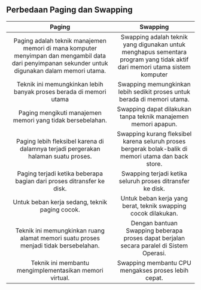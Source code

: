 ## Perbedaan Paging dan Swapping


| Paging | Swapping |
| :---: | :---: |
| Paging adalah teknik manajemen memori di mana komputer menyimpan dan mengambil data dari penyimpanan sekunder untuk digunakan dalam memori utama. | Swapping adalah teknik yang digunakan untuk menghapus sementara program yang tidak aktif dari memori utama sistem komputer |
| Teknik ini memungkinkan lebih banyak proses berada di memori utama | Swapping memungkinkan lebih sedikit proses untuk berada di memori utama. |
| Paging mengikuti manajemen memori yang tidak bersebelahan. | Swapping dapat dilakukan tanpa teknik manajemen memori apapun. |
| Paging lebih fleksibel karena di dalamnya terjadi pergerakan halaman suatu proses. | Swapping kurang fleksibel karena seluruh proses bergerak bolak-balik di memori utama dan back store. |
| Paging terjadi ketika beberapa bagian dari proses ditransfer ke disk. | Swapping terjadi ketika seluruh proses ditransfer ke disk. |
| Untuk beban kerja sedang, teknik paging cocok. | Untuk beban kerja yang berat, teknik swapping cocok dilakukan. |
| Teknik ini memungkinkan ruang alamat memori suatu proses menjadi tidak bersebelahan. | Dengan bantuan Swapping beberapa proses dapat berjalan secara paralel di Sistem Operasi. |
| Teknik ini membantu mengimplementasikan memori virtual. | Swapping membantu CPU mengakses proses lebih cepat. |
